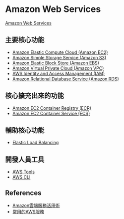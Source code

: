 Amazon Web Services
===================

[Amazon Web Services](https://aws.amazon.com/)

## 主要核心功能

* [Amazon Elastic Compute Cloud (Amazon EC2)](https://aws.amazon.com/tw/ec2/)
* [Amazon Simple Storage Service (Amazon S3)](https://aws.amazon.com/tw/s3/)
* [Amazon Elastic Block Store (Amazon EBS)](https://aws.amazon.com/tw/ebs/)
* [Amazon Virtual Private Cloud (Amazon VPC)](vpc.md)
* [AWS Identity and Access Management (IAM)](iam.md)
* [Amazon Relational Database Service (Amazon RDS)](https://aws.amazon.com/tw/rds/)

## 核心擴充出來的功能

* [Amazon EC2 Container Registry (ECR)](https://aws.amazon.com/tw/ecr/)
* [Amazon EC2 Container Service (ECS)](https://aws.amazon.com/tw/ecs/)

## 輔助核心功能

* [Elastic Load Balancing](https://aws.amazon.com/tw/elasticloadbalancing/)

## 開發人員工具

* [AWS Tools](https://aws.amazon.com/tw/tools/)
* [AWS CLI](cli.md)

## References

* [Amazon雲端服務活用術](http://www.ithome.com.tw/article/88754)
* [常用的AWS服務](http://www.tts.bz/archives/2450)
